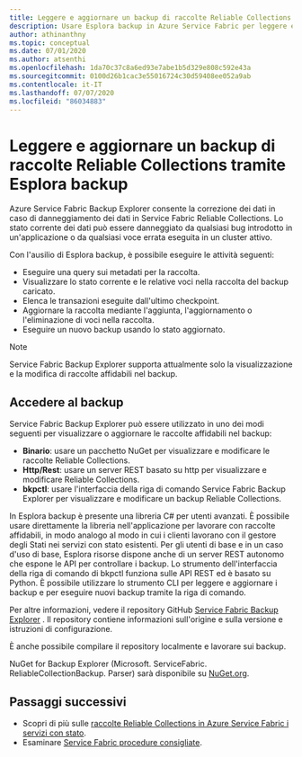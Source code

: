 ```yaml
---
title: Leggere e aggiornare un backup di raccolte Reliable Collections in locale
description: Usare Esplora backup in Azure Service Fabric per leggere e aggiornare un backup di raccolte Reliable Collections locale.
author: athinanthny
ms.topic: conceptual
ms.date: 07/01/2020
ms.author: atsenthi
ms.openlocfilehash: 1da70c37c8a6ed93e7abe1b5d329e808c592e43a
ms.sourcegitcommit: 0100d26b1cac3e55016724c30d59408ee052a9ab
ms.contentlocale: it-IT
ms.lasthandoff: 07/07/2020
ms.locfileid: "86034883"
---
```

# <a name="read-and-update-a-reliable-collections-backup-by-using-backup-explorer"></a>Leggere e aggiornare un backup di raccolte Reliable Collections tramite Esplora backup

Azure Service Fabric Backup Explorer consente la correzione dei dati in caso di danneggiamento dei dati in Service Fabric Reliable Collections. Lo stato corrente dei dati può essere danneggiato da qualsiasi bug introdotto in un'applicazione o da qualsiasi voce errata eseguita in un cluster attivo.

Con l'ausilio di Esplora backup, è possibile eseguire le attività seguenti:
-   Eseguire una query sui metadati per la raccolta.
-   Visualizzare lo stato corrente e le relative voci nella raccolta del backup caricato.
-   Elenca le transazioni eseguite dall'ultimo checkpoint.
-   Aggiornare la raccolta mediante l'aggiunta, l'aggiornamento o l'eliminazione di voci nella raccolta.
-   Eseguire un nuovo backup usando lo stato aggiornato.

> [!NOTE]
> Service Fabric Backup Explorer supporta attualmente solo la visualizzazione e la modifica di raccolte affidabili nel backup.
>

## <a name="access-the-backup"></a>Accedere al backup

Service Fabric Backup Explorer può essere utilizzato in uno dei modi seguenti per visualizzare o aggiornare le raccolte affidabili nel backup:
-   **Binario**: usare un pacchetto NuGet per visualizzare e modificare le raccolte Reliable Collections.
-   **Http/Rest**: usare un server REST basato su http per visualizzare e modificare Reliable Collections.
-   **bkpctl**: usare l'interfaccia della riga di comando Service Fabric Backup Explorer per visualizzare e modificare un backup Reliable Collections.

In Esplora backup è presente una libreria C# per utenti avanzati. È possibile usare direttamente la libreria nell'applicazione per lavorare con raccolte affidabili, in modo analogo al modo in cui i clienti lavorano con il gestore degli Stati nei servizi con stato esistenti. Per gli utenti di base e in un caso d'uso di base, Esplora risorse dispone anche di un server REST autonomo che espone le API per controllare i backup. Lo strumento dell'interfaccia della riga di comando di bkpctl funziona sulle API REST ed è basato su Python. È possibile utilizzare lo strumento CLI per leggere e aggiornare i backup e per eseguire nuovi backup tramite la riga di comando.

Per altre informazioni, vedere il repository GitHub [Service Fabric Backup Explorer](https://github.com/microsoft/service-fabric-backup-explorer) . Il repository contiene informazioni sull'origine e sulla versione e istruzioni di configurazione.

È anche possibile compilare il repository localmente e lavorare sui backup.
 
NuGet for Backup Explorer (Microsoft. ServiceFabric. ReliableCollectionBackup. Parser) sarà disponibile su [NuGet.org](https://www.nuget.org/). 

## <a name="next-steps"></a>Passaggi successivi

* Scopri di più sulle [raccolte Reliable Collections in Azure Service Fabric i servizi con stato](service-fabric-reliable-services-reliable-collections.md).
* Esaminare [Service Fabric procedure consigliate](service-fabric-best-practices-overview.md).

